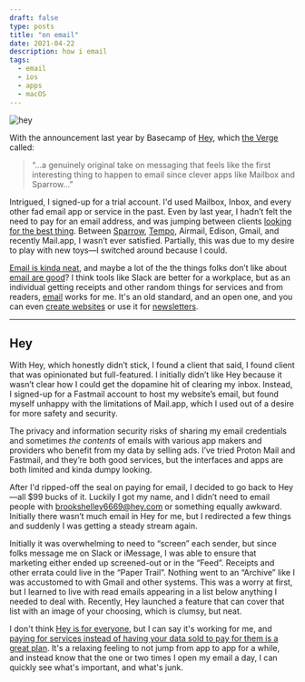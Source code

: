 ```yaml
---
draft: false
type: posts
title: "on email"
date: 2021-04-22
description: how i email
tags:
  - email
  - ios
  - apps
  - macOS
---
```


![hey](/hey.jpeg)

With the announcement last year by Basecamp of [Hey](https://hey.com), which [the Verge](https://www.theverge.com/2020/6/15/21286466/hey-email-basecamp-price-availability-platforms-launch) called:

> “...a genuinely original take on messaging that feels like the first interesting thing to happen to email since clever apps like Mailbox and Sparrow...”

Intrigued, I signed-up for a trial account. I'd used Mailbox, Inbox, and every other fad email app or service in the past. Even by last year, I hadn’t felt the need to pay for an email address, and was jumping between clients [looking for the best thing](https://www.brookshelley.com/posts/2019-05-27-on-the-perfect-thing/). Between [Sparrow](https://www.brookshelley.com/posts/2019-11-28-2019-iphone-homescreen/), [Tempo](https://www.yourtempo.co), Airmail, Edison, Gmail, and recently Mail.app, I wasn’t ever satisfied. Partially, this was due to my desire to play with new toys—I switched around because I could. 

[Email is kinda neat](https://email-is-good.com), and maybe a lot of the the things folks don’t like about [email are good](https://www.justuseemail.com/dislikes-about-email-are-questionable/)? I think tools like Slack are better for a workplace, but as an individual getting receipts and other random things for services and from readers, [email](mailto:hello@brookshelley.com) works for me. It's an old standard, and an open one, and you can even [create websites](https://hey.com/world/) or use it for [newsletters](https://www.brookshelley.com/posts/2019-02-10-slower-reading/).

--- 

## Hey

With Hey, which honestly didn’t stick, I found a client that said, I found client that was opinionated but full-featured. I initially didn’t like Hey because it wasn’t clear how I could get the dopamine hit of clearing my inbox. Instead, I signed-up for a Fastmail account to host my website’s email, but found myself unhappy with the limitations of Mail.app, which I used out of a desire for more safety and security.

The privacy and information security risks of sharing my email credentials and sometimes _the contents_ of emails with various app makers and providers who benefit from my data by selling ads. I’ve tried Proton Mail and Fastmail, and they’re both good services, but the interfaces and apps are both limited and kinda dumpy looking.

After I'd ripped-off the seal on paying for email, I decided to go back to Hey—all $99 bucks of it. Luckily I got my name, and I didn’t need to email people with brookshelley6669@hey.com or something equally awkward. Initially there wasn’t much email in Hey for me, but I redirected a few things and suddenly I was getting a steady stream again.

Initially it was  overwhelming to need to “screen” each sender, but since folks message me on Slack or iMessage, I was able to ensure that marketing either ended up screened-out or in the “Feed”. Receipts and other errata could live in the “Paper Trail”. Nothing went to an “Archive” like I was accustomed to with Gmail and other systems. This was a worry at first, but I learned to live with read emails appearing in a list below anything I needed to deal with. Recently, Hey launched a feature that can cover that list with an image of your choosing, which is clumsy, but neat.

I don't think [Hey is for everyone](https://world.hey.com/jason/why-should-i-buy-yours-vs-theirs-4ceaacc5), but I can say it's working for me, and [paying for services instead of having your data sold to pay for them is a great plan](https://hey.com/no-data-extraction/). It's a relaxing feeling to not jump from app to app for a while, and instead know that the one or two times I open my email a day, I can quickly see what's important, and what's junk. 



